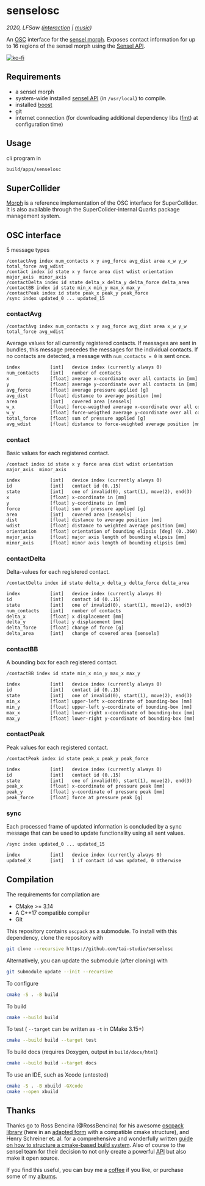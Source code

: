# senselosc
*2020, LFSaw ([interaction](http://tai-studio.org) | [music](http://lfsaw.de))*

An [OSC](http://opensoundcontrol.org/) interface for the [sensel morph](https://sensel.com/pages/the-sensel-morph).
Exposes contact information for up to 16 regions of the sensel morph using the [Sensel API](http://guide.sensel.com/api/).


[![ko-fi](https://www.ko-fi.com/img/githubbutton_sm.svg)](https://ko-fi.com/S6S72858T)

## Requirements

+ a sensel morph
+ system-wide installed [sensel API](https://github.com/sensel/sensel-api) (in `/usr/local`) to compile.
+ installed [boost](https://www.boost.org/)
+ git
+ internet connection (for downloading additional dependency libs ([fmt](https://github.com/fmtlib/fmt)) at configuration time) 

## Usage

cli program in 

```sh
build/apps/senselosc
```

## SuperCollider

[Morph](https://github.com/tai-studio/Morph) is a reference implementation of the OSC interface for SuperCollider. It is also available through the SuperColider-internal Quarks package management system.

## OSC interface

5 message types

```
/contactAvg index num_contacts x y avg_force avg_dist area x_w y_w total_force avg_wdist
/contact index id state x y force area dist wdist orientation  major_axis  minor_axis
/contactDelta index id state delta_x delta_y delta_force delta_area
/contactBB index id state min_x min_y max_x max_y
/contactPeak index id state peak_x peak_y peak_force
/sync index updated_0 ... updated_15
```


### contactAvg

```
/contactAvg index num_contacts x y avg_force avg_dist area x_w y_w total_force avg_wdist
```

Average values for all currently registered contacts. If messages are sent in bundles, this message precedes the messages for the individual contacts.
If no contacts are detected, a message with `num_contacts = 0` is sent once.

```txt
index           [int]   device index (currently always 0)
num_contacts    [int]   number of contacts
x               [float] average x-coordinate over all contacts in [mm]
y               [float] average y-coordinate over all contacts in [mm]
avg_force       [float] average pressure applied [g] 
avg_dist        [float] distance to average position [mm]
area            [int]   covered area [sensels]
w_x             [float] force-weigthed average x-coordinate over all contacts in [mm]
w_y             [float] force-weigthed average y-coordinate over all contacts in [mm]
total_force     [float] sum of pressure applied [g] 
avg_wdist       [float] distance to force-weighted average position [mm]
```

### contact

Basic values for each registered contact.

```
/contact index id state x y force area dist wdist orientation  major_axis  minor_axis
```

```txt
index           [int]   device index (currently always 0)
id              [int]   contact id (0..15)
state           [int]   one of invalid(0), start(1), move(2), end(3) 
x               [float] x-coordinate in [mm]
y               [float] y-coordinate in [mm]
force           [float] sum of pressure applied [g] 
area            [int]   covered area [sensels]
dist            [float] distance to average position [mm]
wdist           [float] distance to weighted average position [mm]
orientation     [float] orientation of bounding elipsis [deg] (0..360)
major_axis      [float] major axis length of bounding elipsis [mm]
minor_axis      [float] minor axis length of bounding elipsis [mm]
```

### contactDelta

Delta-values for each registered contact.

```
/contactDelta index id state delta_x delta_y delta_force delta_area
```

```txt
index           [int]   device index (currently always 0)
id              [int]   contact id (0..15)
state           [int]   one of invalid(0), start(1), move(2), end(3) 
num_contacts    [int]   number of contacts
delta_x         [float] x displacement [mm]
delta_y         [float] y displacement [mm]
delta_force     [float] change of force [g]
delta_area      [int]   change of covered area [sensels]
```


### contactBB

A bounding box for each registered contact.

```
/contactBB index id state min_x min_y max_x max_y
```

```txt
index           [int]   device index (currently always 0)
id              [int]   contact id (0..15)
state           [int]   one of invalid(0), start(1), move(2), end(3) 
min_x           [float] upper-left x-coordinate of bounding-box [mm] 
min_y           [float] upper-left y-coordinate of bounding-box [mm] 
max_x           [float] lower-right x-coordinate of bounding-box [mm] 
max_y           [float] lower-right y-coordinate of bounding-box [mm] 
```

### contactPeak

Peak values for each registered contact.

```
/contactPeak index id state peak_x peak_y peak_force
```

```txt
index           [int]   device index (currently always 0)
id              [int]   contact id (0..15)
state           [int]   one of invalid(0), start(1), move(2), end(3) 
peak_x          [float] x-coordinate of pressure peak [mm]
peak_y          [float] y-coordinate of pressure peak [mm]
peak_force      [float] force at pressure peak [g]
```

### sync

Each processed frame of updated information is concluded by a sync message that can be used to update functionality using all sent values.

```
/sync index updated_0 ... updated_15
```

```txt
index           [int]   device index (currently always 0)
updated_X       [int]   1 if contact id was updated, 0 otherwise
```

## Compilation

The requirements for compilation are

+ CMake >= 3.14
+ A C++17 compatible compiler
+ Git

This repository contains `oscpack` as a submodule. To install with this dependency, clone the repository with 

```sh
git clone --recursive https://github.com/tai-studio/senselosc
```

Alternatively, you can update the submodule (after cloning) with

```sh
git submodule update --init --recursive
```


To configure

```bash
cmake -S . -B build
```
To build

```bash
cmake --build build
```

To test ( `--target` can be written as `-t` in CMake 3.15+)

```bash
cmake --build build --target test
```

To build docs (requires Doxygen, output in `build/docs/html`)

```bash
cmake --build build --target docs
```

To use an IDE, such as Xcode (untested)

```bash
cmake -S . -B xbuild -GXcode
cmake --open xbuild
```

## Thanks

Thanks go to Ross Bencina (@RossBencina) for his awesome [oscpack library](https://github.com/RossBencina/oscpack) (here in an [adapted form](https://github.com/tai-studio/oscpack) with a compatible cmake structure), and Henry Schreiner et. al. for a comprehensive and wonderfully written [guide on how to structure a cmake-based build system](https://cliutils.gitlab.io/modern-cmake/chapters/basics/structure.html).
Also of course to the sensel team for their decision to not only create a powerful [API](http://guide.sensel.com/api/) but also make it open source. 

If you find this useful, you can buy me a [coffee](https://ko-fi.com/lfsaw) if you like, or purchase some of my [albums](http://lfsaw.bandcamp.com).

